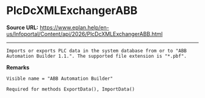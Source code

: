 # PlcDcXMLExchangerABB

**Source URL:** https://www.eplan.help/en-us/Infoportal/Content/api/2026/PlcDcXMLExchangerABB.html

---

```
Imports or exports PLC data in the system database from or to "ABB Automation Builder 1.1.". The supported file extension is "*.pbf".
```

  

**Remarks**

```
Visible name = "ABB Automation Builder"
```

```
Required for methods ExportData(), ImportData()
```